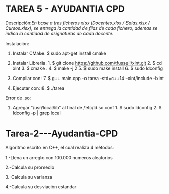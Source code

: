 # TAREA 5 - AYUDANTIA CPD

Descripción:*En base a tres ficheros xlsx (Docentes.xlsx / Salas.xlsx / Cursos.xlsx), se entrega la cantidad de filas de cada fichero, ademas se indica la cantidad de asignaturas de cada docente.*

Instalación:
  1. Instalar CMake.
    $ sudo apt-get install cmake
  
  2. Instalar Libreria.
    1. $ git clone https://github.com/tfussell/xlnt.git
    2. $ cd xlnt
    3. $ cmake .
    4. $ make -j 2
    5. $ sudo make install
    6. $ sudo ldconfig
  
  3. Compilar con:
    7. $ g++ main.cpp -o tarea -std=c++14 -xlnt/include -lxlnt
    
  4. Ejecutar con:
    8. $ ./tarea

Error de .so:
  1. Agregar "/usr/local/lib" al final de /etc/ld.so.conf
    1. $ sudo ldconfig
    2. $ ldconfig -p | grep local
    
    
    
# Tarea-2---Ayudantia-CPD

Algoritmo escrito en C++, el cual realiza 4 mètodos:

  1.-Llena un arreglo con 100.000 numeros aleatorios
  
  2.-Calcula su promedio
  
  3.-Calcula su varianza
  
  4.-Calcula su desviaciòn estandar
